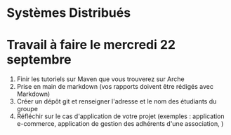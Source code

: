 # **Systèmes Distribués**

# Travail à faire le mercredi 22 septembre 

1. Finir les tutoriels sur Maven que vous trouverez sur Arche
2. Prise en main de markdown (vos rapports doivent être rédigés avec Markdown)
3. Créer un dépôt git et renseigner l'adresse et le nom des étudiants du groupe 
4. Réfléchir sur le cas d'application de votre projet (exemples : application e-commerce, application de gestion des adhérents d'une association,  )




